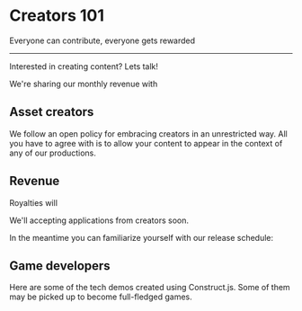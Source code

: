 # Creators 101

Everyone can contribute, everyone gets rewarded

---

Interested in creating content? Lets talk!

We're sharing our monthly revenue with 


## Asset creators

We follow an open policy for embracing creators in an unrestricted way. All you have to agree with is to allow your content to appear in the context of any of our productions. 

## Revenue

Royalties will 

We'll accepting applications from creators soon. 

In the meantime you can familiarize yourself with our release schedule: 

## Game developers

Here are some of the tech demos created using Construct.js. Some of them may be picked up to become full-fledged games. 

